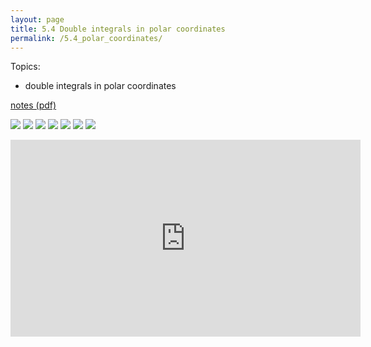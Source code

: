 ```yaml
---
layout: page
title: 5.4 Double integrals in polar coordinates
permalink: /5.4_polar_coordinates/
---
```


Topics:
- double integrals in polar coordinates

[notes (pdf)](MultiV_5.4_PolarCoordinatespdf)

![](0.png)
![](1.png)
![](2.png)
![](3.png)
![](4.png)
![](5.png)
![](6.png)

<iframe width="560" height="315" src="https://www.youtube.com/embed/yuhzaT6l8A4" title="YouTube video player" frameborder="0" allow="accelerometer; autoplay; clipboard-write; encrypted-media; gyroscope; picture-in-picture" allowfullscreen></iframe>

